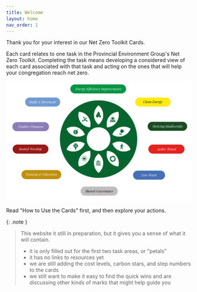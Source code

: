 ```yaml
---
title: Welcome
layout: home
nav_order: 1
---
```


Thank you for your interest in our Net Zero Toolkit Cards.

Each card relates to one task in the Provincial Environment Group's Net Zero Toolkit.  Completing the task means developing a considered view of each card associated with that task and acting on the ones that will help your congregation reach net zero.

<img src="graphics/NetZeroActionPlan10petals.jpg" alt="The Scottish Episcopal Church's 10 task areas, called petals" width="1500px"/>

Read "How to Use the Cards" first, and then explore your actions.

{: .note }

> This website it still in preparation, but it gives you a sense of what it will contain.
> 
> - it is only filled out for the first two task areas, or "petals"
> - it has no links to resources yet 
> - we are still adding the cost levels, carbon stars, and step numbers to the cards
> - we still want to make it easy to find the quick wins and are discussing other kinds of marks that might help guide you 


